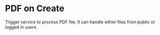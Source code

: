 # PDF on Create

Trigger service to process PDF file. It can handle either files from public or logged in users.
